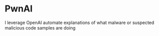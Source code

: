 # PwnAI
I leverage OpenAI automate explanations of what malware or suspected malicious code samples are doing
